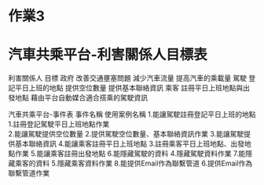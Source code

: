 # 作業3
<h1>汽車共乘平台-利害關係人目標表</h1>
利害關係人   目標
政府         改善交通壅塞問題
             減少汽車流量
             提高汽車的乘載量
駕駛         登記平日上班的地點
             提供空位數量
             提供基本聯絡資訊
乘客         註冊平日上班地點與出發地點
             藉由平台自動媒合適合搭乘的駕駛資訊

汽車共乘平台-事件表
事件名稱                            使用案例名稱
1.能讓駕駛註冊登記平日上班的地點     1.註冊登記駕駛平日上班地點作業   
2.能讓駕駛提供空位數量               2.提供駕駛空位數量、基本聯絡資訊作業
3.能讓駕駛提供基本聯絡資訊
4.能讓乘客註冊平日上班地點           3.註冊乘客平日上班地點、出發地點作業
5.能讓乘客註冊出發地點
6.能隱藏駕駛的資料                   4.隱藏駕駛資料作業
7.能隱藏乘客的資料                   5.隱藏乘客資料作業
8.能提供Email作為聯繫管道            6.提供Email作為聯繫管道作業